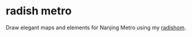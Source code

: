 # radish metro

Draw elegant maps and elements for Nanjing Metro using my [radishom](https://github.com/QuadnucYard/radishom).
